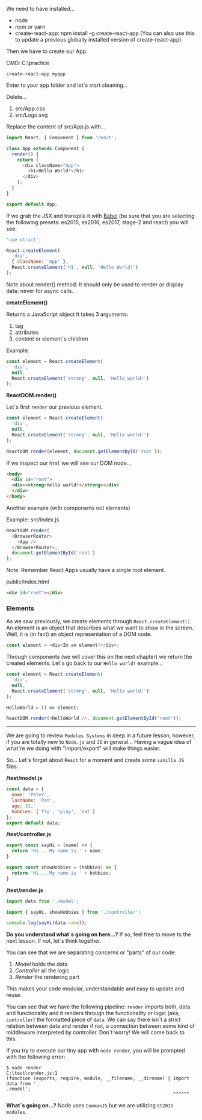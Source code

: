 We need to have installed...

* node
* npm or yarn
* create-react-app: npm install -g create-react-app
(You can also use this to update a previous globally installed version of create-react-app)

Then we have to create our App.

CMD: C:\practice

```
create-react-app myapp
```

Enter to your app folder and let´s start cleaning...

Delete...

1. src/App.css
2. src/Logo.svg

Replace the content of src/App.js with...

```javascript
import React, { Component } from 'react';

class App extends Component {
  render() {
    return (
      <div className="App">
        <h1>Hello World!</h1>
      </div>
    );
  }
}

export default App;
```

If we grab the JSX and transpile it with [Babel](http://babeljs.io/repl/) (be sure that you are selecting the following presets: es2015, es2016, es2017, stage-2 and react) you will see:

```javascript
'use strict';

React.createElement(
  'div',
  { className: 'App' },
  React.createElement('h1', null, 'Hello World!')
);
```

Note about render() method: It should only be used to render or display data; never for async calls.

**createElement()**

Returns a JavaScript object
It takes 3 arguments:

1. tag
2. attributes
3. content or element´s children

Example:

```javascript
const element = React.createElement(
  'div',
  null,
  React.createElement('strong', null, 'Hello world!')
);
```

**ReactDOM.render()**

Let´s first `render` our previous element.

```javascript
const element = React.createElement(
  'div',
  null,
  React.createElement('strong', null, 'Hello world!')
);

ReactDOM.render(element, document.getElementById('root'));
```

If we inspect our `html` we will see our DOM node...

```html
<body>
  <div id="root">
  <div><strong>Hello world!</strong></div>
  </div>
</body>
```

Another example (with components not elements)

Example: src/index.js

```javascript
ReactDOM.render(
  <BrowserRouter>
    <App />
  </BrowserRouter>,
  document.getElementById('root')
);
```

Note: Remember React Apps usually have a single root element.

public/index.html

```html
<div id="root"></div>
```

### Elements

As we saw previously, we create elements through `React.createElement()`.
An element is an object that describes what we want to show in the screen.
Well, it is (in fact) an object representation of a DOM node.

```javascript
const element = <div>Im an element!</div>;
```

Through components (we will cover this on the next chapter) we return the created elements. Let´s go back to our `Hello world!` example...

```javascript
const element = React.createElement(
  'div',
  null,
  React.createElement('strong', null, 'Hello world!')
);

HelloWorld = () => element;

ReactDOM.render(<HelloWorld />, document.getElementById('root'));
```

---

We are going to review `Modules Systems` in deep in a future lesson, however, if you are totally new to `Node.js` and `JS` in general... Having a vague idea of what´re we doing with "import/export" will make things easier.

So... Let´s forget about `React` for a moment and create some `vanilla JS` files:

**/test/model.js**

```javascript
const data = {
  name: 'Peter',
  lastName: 'Pan',
  age: 33,
  hobbies: ['fly', 'play', 'eat']
};
export default data;
```

**/test/controller.js**

```javascript
export const sayHi = (name) => {
  return 'Hi... My name is ' + name;
}

export const showHobbies = (hobbies) => {
  return 'Hi... My name is ' + hobbies;
}
```

**/test/render.js**

```javascript
import data from './model';

import { sayHi, showHobbies } from './controller';

console.log(sayHi(data.name));
```

**Do you understand what´s going on here...?** If so, feel free to move to the next lesson. If not, let´s think together.

You can see that we are separating concerns or "parts" of our code:
1. *Model* holds the data
2. *Controller* all the logic
3. *Render* the rendering part

This makes your code modular, understandable and easy to update and reuse.

You can see that we have the following pipeline: `render` imports both, data and functionality and it renders through the functionality or logic (aka, `controller`) the formatted piece of `data`. We can say there isn´t a strict relation between data and render if not, a connection between some kind of middleware interpreted by controller. Don´t worry! We will come back to this.

If you try to execute our tiny app with `node render`, you will be prompted with the following error:

```
$ node render
C:\test\render.js:1
(function (exports, require, module, __filename, __dirname) { import data from '
./model';
                                                              ^^^^^^
```

**What´s going on...?** Node uses `CommonJS` but we are utilizing `ES2015 modules`.
